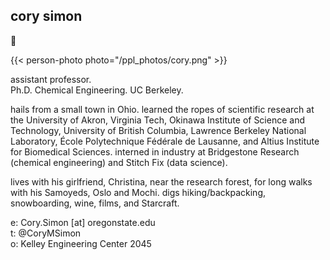 
## cory simon

:wave: 

{{< person-photo photo="/ppl_photos/cory.png" >}}

assistant professor. \
Ph.D. Chemical Engineering. UC Berkeley.

hails from a small town in Ohio. 
learned the ropes of scientific research at the University of Akron, Virginia Tech, Okinawa Institute of Science and Technology, University of British Columbia, Lawrence Berkeley National Laboratory, École Polytechnique Fédérale de Lausanne, and Altius Institute for Biomedical Sciences. 
interned in industry at Bridgestone Research (chemical engineering) and Stitch Fix (data science).

lives with his girlfriend, Christina, near the research forest, for long walks with his Samoyeds, Oslo and Mochi. 
digs hiking/backpacking, snowboarding, wine, films, and Starcraft.


e: Cory.Simon [at] oregonstate.edu \
t: @CoryMSimon \
o: Kelley Engineering Center 2045
